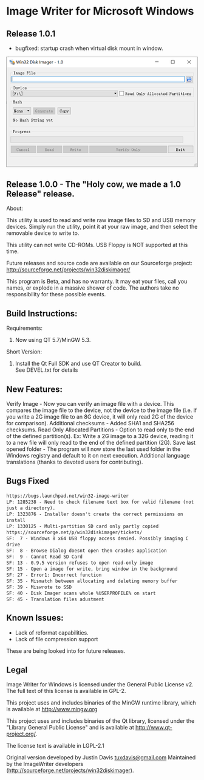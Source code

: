 # Image Writer for Microsoft Windows

## Release 1.0.1

* bugfixed: startup crash when virtual disk mount in window.

![v1.0.1](Win32DiskImager_Qt5.9.6.png)



## Release 1.0.0 - The "Holy cow, we made a 1.0 Release" release.

About:

This utility is used to read and write raw image files to SD and USB memory devices.
Simply run the utility, point it at your raw image, and then select the
removable device to write to.

This utility can not write CD-ROMs.  USB Floppy is NOT supported at this time.

Future releases and source code are available on our Sourceforge project:
http://sourceforge.net/projects/win32diskimager/

This program is Beta, and has no warranty. It may eat your files,
call you names, or explode in a massive shower of code. The authors take
no responsibility for these possible events.

## Build Instructions:

Requirements:
1. Now using QT 5.7/MinGW 5.3.  

Short Version:
1. Install the Qt Full SDK and use QT Creator to build.  
   See DEVEL.txt for details

## New Features:

Verify Image - Now you can verify an image file with a device.  This compares
the image file to the device, not the device to the image file (i.e. if you
write a 2G image file to an 8G device, it will only read 2G of the device for
comparison).
Additional checksums - Added SHA1 and SHA256 checksums.
Read Only Allocated Partitions - Option to read only to the end of the defined partition(s).  Ex:  Write a 2G image to a 32G device, reading it to a new file will only read to the end of
the defined partition (2G).
Save last opened folder - The program will now store the last used folder in
the Windows registry and default to it on next execution.
Additional language translations (thanks to devoted users for contributing).

## Bugs Fixed

```
https://bugs.launchpad.net/win32-image-writer
LP: 1285238 - Need to check filename text box for valid filename (not just a directory).
LP: 1323876 - Installer doesn't create the correct permissions on install
LP: 1330125 - Multi-partition SD card only partly copied
https://sourceforge.net/p/win32diskimager/tickets/
SF:  7 - Windows 8 x64 USB floppy access denied. Possibly imaging C drive
SF:  8 - Browse Dialog doesnt open then crashes application
SF:  9 - Cannot Read SD Card
SF: 13 - 0.9.5 version refuses to open read-only image
SF: 15 - Open a image for write, bring window in the background
SF: 27 - Error1: Incorrect function
SF: 35 - Mismatch between allocating and deleting memory buffer
SF: 39 - Miswrote to SSD
SF: 40 - Disk Imager scans whole %USERPROFILE% on start
SF: 45 - Translation files adustment
```



## Known Issues:

*  Lack of reformat capabilities.
*  Lack of file compression support

These are being looked into for future releases.

## Legal

Image Writer for Windows is licensed under the General Public
License v2. The full text of this license is available in 
GPL-2.

This project uses and includes binaries of the MinGW runtime library,
which is available at http://www.mingw.org

This project uses and includes binaries of the Qt library, licensed under the 
"Library General Public License" and is available at 
http://www.qt-project.org/.

The license text is available in LGPL-2.1

Original version developed by Justin Davis <tuxdavis@gmail.com>
Maintained by the ImageWriter developers (http://sourceforge.net/projects/win32diskimager).

